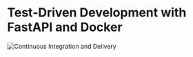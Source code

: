 # Test-Driven Development with FastAPI and Docker

![Continuous Integration and Delivery](https://github.com/spyker77/fastapi-tdd-docker/workflows/Continuous%20Integration%20and%20Delivery/badge.svg?branch=main)
